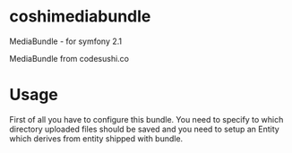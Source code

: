 coshimediabundle
=============

MediaBundle - for symfony 2.1

MediaBundle from codesushi.co 

Usage
============

First of all you have to configure this bundle. You need to specify to which directory uploaded files should be saved and you need to setup an Entity which derives from entity shipped with bundle.

